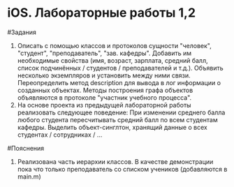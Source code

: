 iOS. Лабораторные работы 1,2
=============================

#Задания
1. Описать с помощью классов и протоколов сущности "человек", "студент", "преподаватель", "зав. кафедры". Добавить им необходимые свойства (имя, возраст, зарплата, средний балл, список подчинённых / студентов / преподавателей и т.д.). Объявить несколько экземпляров и установить между ними связи. Переопределить метод description для вывода в лог информации о созданных объектах. Методы построения графа объектов объявляются в протоколе "участник учебного процесса".
2. На основе проекта из предыдущей лабораторной работы реализовать следующее поведение: При изменении среднего балла любого студента пересчитывать средний балл по всем студентам кафедры. Выделить объект-синглтон, хранящий данные о всех студентах / сотрудниках / …

#Пояснения
1. Реализована часть иерархии классов. В качестве демонстрации пока что только преподаватель со списком учеников (добавляются в main.m)
